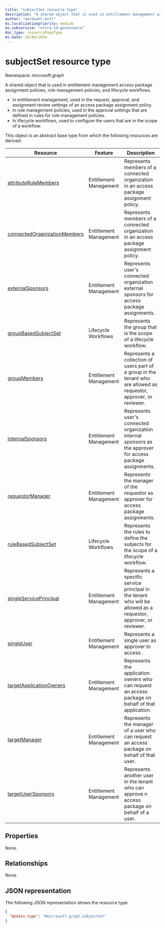 ```yaml
---
title: "subjectSet resource type"
description: "A shared object that is used in entitlement management access package assignment policies, role management policies, and lifecycle workflows."
author: "markwahl-msft"
ms.localizationpriority: medium
ms.subservice: "entra-id-governance"
doc_type: resourcePageType
ms.date: 10/04/2024
---
```

# subjectSet resource type

Namespace: microsoft.graph

A shared object that is used in entitlement management access package assignment policies, role management policies, and lifecycle workflows.

+ In entitlement management, used in the request, approval, and assignment review settings of an access package assignment policy.
+ In role management policies, used in the approval settings that are defined in rules for role management policies.
+ In lifecycle workflows, used to configure the users that are in the scope of a workflow.


This object is an abstract base type from which the following resources are derived:

| Resource | Feature | Description |
|---|---|---|
|[attributeRuleMembers](attributeRuleMembers.md) | Entitlement Management | Represents members of a connected organization in an access package assignment policy. |
|[connectedOrganizationMembers](connectedorganizationmembers.md) | Entitlement Management | Represents members of a connected organization in an access package assignment policy. |
|[externalSponsors](externalsponsors.md) | Entitlement Management | Represents user's connected organization external sponsors for access package assignments. |
|[groupBasedSubjectSet](../resources/identitygovernance-groupbasedsubjectset.md) | Lifecycle Workflows | Represents the group that is the scope of a lifecycle workflow. |
|[groupMembers](groupmembers.md) | Entitlement Management | Represents a collection of users part of a group in the tenant who are allowed as requestor, approver, or reviewer. |
|[internalSponsors](internalsponsors.md) | Entitlement Management | Represents user's connected organization internal sponsors as the approver for access package assignments. |
|[requestorManager](requestormanager.md) | Entitlement Management | Represents the manager of the requestor as approver for access package assignments. |
|[ruleBasedSubjectSet](../resources/identitygovernance-ruleBasedSubjectSet.md) | Lifecycle Workflows | Represents the rules to define the subjects for the scope of a lifecycle workflow. |
|[singleServicePrincipal](singleserviceprincipal.md) | Entitlement Management | Represents a specific service principal in the tenant who will be allowed as a requestor, approver, or reviewer. |
|[singleUser](singleuser.md) | Entitlement Management | Represents a single user as approver to access . |
|[targetApplicationOwners](targetapplicationowners.md) | Entitlement Management | Represents the application owners who can request an access package on behalf of that application. |
|[targetManager](targetmanager.md) | Entitlement Management | Represents the manager of a user who can request an access package on behalf of that user. |
|[targetUserSponsors](targetusersponsors.md) | Entitlement Management | Represents another user in the tenant who can approve n access package on behalf of a user. |

## Properties

None.
## Relationships
None.
## JSON representation
The following JSON representation shows the resource type.
<!-- {
  "blockType": "resource",
  "@odata.type": "microsoft.graph.subjectSet"
}
-->
``` json
{
  "@odata.type": "#microsoft.graph.subjectSet"
}
```


